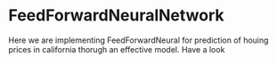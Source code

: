# FeedForwardNeuralNetwork
Here we are implementing FeedForwardNeural for prediction of houing prices in california thorugh an effective model. Have a look
